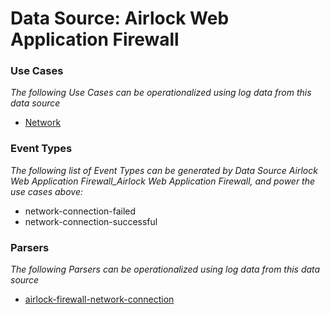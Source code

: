 Data Source: Airlock Web Application Firewall
=============================================

### Use Cases

_The following Use Cases can be operationalized using log data from this data source_

* [Network](usecase_network.md)


### Event Types

_The following list of Event Types can be generated by Data Source Airlock Web Application Firewall_Airlock Web Application Firewall, and power the use cases above:_

- network-connection-failed
- network-connection-successful


### Parsers

_The following Parsers can be operationalized using log data from this data source_

* [airlock-firewall-network-connection](parserContent_airlock-firewall-network-connection.md)

